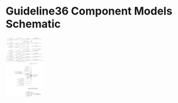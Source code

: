 # Guideline36 Component Models Schematic
<img src="Guideline36.png" alt="Guideline36 Component Models Schematic" width="100">
